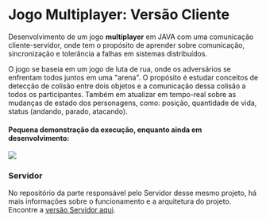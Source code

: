 # Jogo Multiplayer: Versão Cliente

Desenvolvimento de um jogo **multiplayer** em JAVA com uma comunicação cliente-servidor, onde tem o propósito de aprender sobre comunicação, sincronização e tolerância a falhas em sistemas distribuídos.

O jogo se baseia em um jogo de luta de rua, onde os adversários se enfrentam todos juntos em uma "arena".
O propósito é estudar conceitos de detecção de colisão entre dois objetos e a comunicação dessa colisão a todos os participantes.
Também em atualizar em tempo-real sobre as mudanças de estado dos personagens, como: posição, quantidade de vida, status (andando, parado, atacando).

#### Pequena demonstração da execução, enquanto ainda em desenvolvimento:
![](https://github.com/rodrigomolter/jogomultiplayer-servidor/blob/main/runtime.gif) 

### Servidor
No repositório da parte responsável pelo Servidor desse mesmo projeto, há mais informações sobre o funcionamento e a arquitetura do projeto.
<br>Encontre a [versão Servidor aqui](https://github.com/rodrigomolter/jogomultiplayer-servidor).

